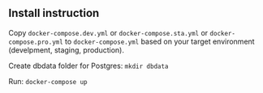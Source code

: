## Install instruction

Copy `docker-compose.dev.yml` or `docker-compose.sta.yml` or `docker-compose.pro.yml` to `docker-compose.yml` based on your target environment (develpment, staging, production).

Create dbdata folder for Postgres: `mkdir dbdata`

Run: `docker-compose up`